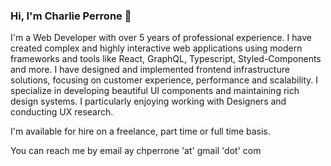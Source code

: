 ### Hi, I'm Charlie Perrone 👋

I'm a Web Developer with over 5 years of professional experience. I have created complex and highly interactive web applications using modern frameworks and tools like React, GraphQL, Typescript, Styled-Components and more. I have designed and implemented frontend infrastructure solutions, focusing on customer experience, performance and scalability. I specialize in developing beautiful UI components and maintaining rich design systems. I particularly enjoying working with Designers and conducting UX research.

I'm available for hire on a freelance, part time or full time basis.

You can reach me by email ay chperrone 'at' gmail 'dot' com

<!--
**charlieperrone/charlieperrone** is a ✨ _special_ ✨ repository because its `README.md` (this file) appears on your GitHub profile.

Here are some ideas to get you started:

- 🔭 I’m currently working on ...
- 🌱 I’m currently learning ...
- 👯 I’m looking to collaborate on ...
- 🤔 I’m looking for help with ...
- 💬 Ask me about ...
- 📫 How to reach me: ...
- 😄 Pronouns: ...
- ⚡ Fun fact: ...
-->
